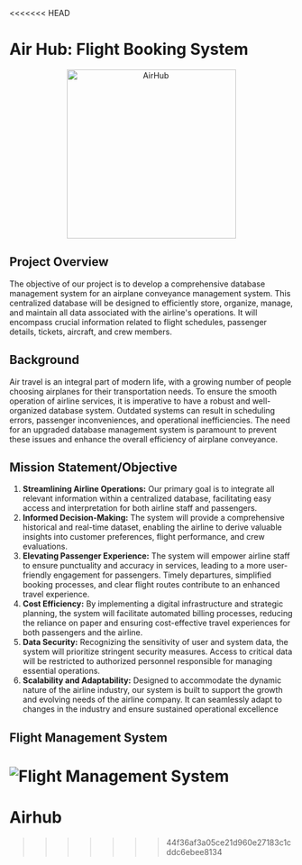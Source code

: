 <<<<<<< HEAD
# Air Hub: Flight Booking System

<p align="center">
<img src="https://assets-global.website-files.com/63d7da5ae905a869da196fa7/65047db4ad8d5e69b132b6f0_AirHub.jpeg" jsaction="VQAsE" class="sFlh5c pT0Scc iPVvYb" style="max-width: 399px; height:300px; margin: 0px; width: 300px;" alt="AirHub" aria-hidden="false">
</p>

## Project Overview
The objective of our project is to develop a comprehensive database management system for an airplane conveyance management system. This centralized database will be designed to efficiently store, organize, manage, and maintain all data associated with the airline's operations. It will encompass crucial information related to flight schedules, passenger details, tickets, aircraft, and crew members.

## Background
Air travel is an integral part of modern life, with a growing number of people choosing airplanes for their transportation needs. To ensure the smooth operation of airline services, it is imperative to have a robust and well-organized database system. Outdated systems can result in scheduling errors, passenger inconveniences, and operational inefficiencies. The need for an upgraded database management system is paramount to prevent these issues and enhance the overall efficiency of airplane conveyance.

## Mission Statement/Objective
1. **Streamlining Airline Operations:** Our primary goal is to integrate all relevant information within a centralized database, facilitating easy access and interpretation for both airline staff and passengers.
2. **Informed Decision-Making:** The system will provide a comprehensive historical and real-time dataset, enabling the airline to derive valuable insights into customer preferences, flight performance, and crew evaluations.
3. **Elevating Passenger Experience:** The system will empower airline staff to ensure punctuality and accuracy in services, leading to a more user-friendly engagement for passengers. Timely departures, simplified booking processes, and clear flight routes contribute to an enhanced travel experience.
4. **Cost Efficiency:** By implementing a digital infrastructure and strategic planning, the system will facilitate automated billing processes, reducing the reliance on paper and ensuring cost-effective travel experiences for both passengers and the airline.
5. **Data Security:** Recognizing the sensitivity of user and system data, the system will prioritize stringent security measures. Access to critical data will be restricted to authorized personnel responsible for managing essential operations.
6. **Scalability and Adaptability:** Designed to accommodate the dynamic nature of the airline industry, our system is built to support the growth and evolving needs of the airline company. It can seamlessly adapt to changes in the industry and ensure sustained operational excellence

## Flight Management System
![Flight Management System](https://github.com/arnavvaryani/Airhub/assets/144771742/c5e936da-630d-4155-aef3-3bb3cfd88af7)
=======
# Airhub
>>>>>>> 44f36af3a05ce21d960e27183c1cddc6ebee8134
